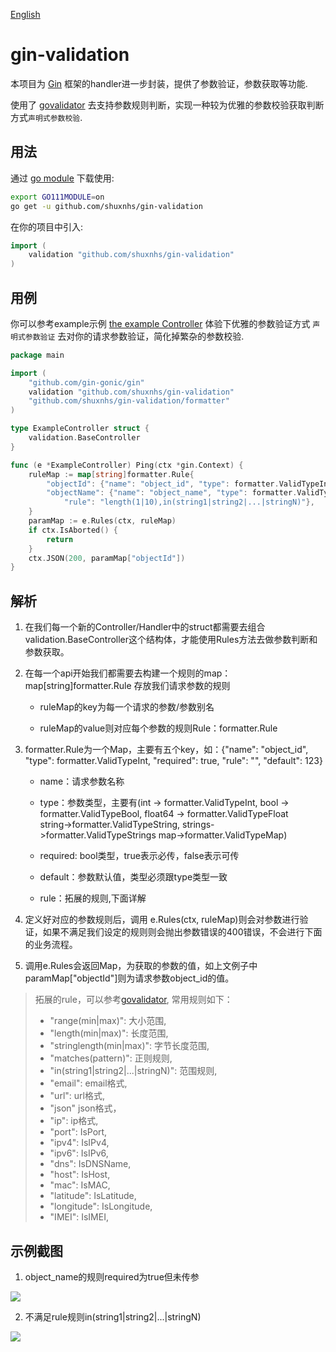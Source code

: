 [English](README.md)
# gin-validation

本项目为 [Gin](https://github.com/gin-gonic/gin) 框架的handler进一步封装，提供了参数验证，参数获取等功能.

使用了 [govalidator](https://github.com/asaskevich/govalidator) 去支持参数规则判断，实现一种较为优雅的参数校验获取判断方式`声明式参数校验`.


## 用法

通过 [go module](https://blog.golang.org/using-go-modules) 下载使用:

```sh
export GO111MODULE=on
go get -u github.com/shuxnhs/gin-validation
```

在你的项目中引入:

```go
import (
    validation "github.com/shuxnhs/gin-validation"
)
```


## 用例

你可以参考example示例 [the example Controller](example/exampleController.go) 体验下优雅的参数验证方式 `声明式参数验证` 去对你的请求参数验证，简化掉繁杂的参数校验.

[embedmd]:# (example/exampleController.go go)
```go
package main

import (
	"github.com/gin-gonic/gin"
	validation "github.com/shuxnhs/gin-validation"
	"github.com/shuxnhs/gin-validation/formatter"
)

type ExampleController struct {
	validation.BaseController
}

func (e *ExampleController) Ping(ctx *gin.Context) {
	ruleMap := map[string]formatter.Rule{
		"objectId": {"name": "object_id", "type": formatter.ValidTypeInt, "required": true, "rule": "", "default": 123},
		"objectName": {"name": "object_name", "type": formatter.ValidTypeString, "required": true,
			"rule": "length(1|10),in(string1|string2|...|stringN)"},
	}
	paramMap := e.Rules(ctx, ruleMap)
	if ctx.IsAborted() {
		return
	}
	ctx.JSON(200, paramMap["objectId"])
}
```


## 解析

1. 在我们每一个新的Controller/Handler中的struct都需要去组合validation.BaseController这个结构体，才能使用Rules方法去做参数判断和参数获取。

2. 在每一个api开始我们都需要去构建一个规则的map：map[string]formatter.Rule 存放我们请求参数的规则
    
    + ruleMap的key为每一个请求的参数/参数别名
    
    + ruleMap的value则对应每个参数的规则Rule：formatter.Rule
    
3. formatter.Rule为一个Map，主要有五个key，如：{"name": "object_id", "type": formatter.ValidTypeInt, "required": true, "rule": "", "default": 123}
    
    + name：请求参数名称
    
    + type：参数类型，主要有(int -> formatter.ValidTypeInt, bool -> formatter.ValidTypeBool, float64 -> formatter.ValidTypeFloat       
                         string->formatter.ValidTypeString,  strings->formatter.ValidTypeStrings map->formatter.ValidTypeMap)
    
    + required: bool类型，true表示必传，false表示可传
    
    + default：参数默认值，类型必须跟type类型一致
    
    + rule：拓展的规则,下面详解
    
4. 定义好对应的参数规则后，调用 e.Rules(ctx, ruleMap)则会对参数进行验证，如果不满足我们设定的规则则会抛出参数错误的400错误，不会进行下面的业务流程。

5. 调用e.Rules会返回Map，为获取的参数的值，如上文例子中paramMap["objectId"]则为请求参数object_id的值。



> 拓展的rule，可以参考[govalidator](https://github.com/asaskevich/govalidator), 常用规则如下：
> + "range(min|max)":         大小范围,
> + "length(min|max)":        长度范围,
> + "stringlength(min|max)":  字节长度范围,
> + "matches(pattern)":       正则规则,
> + "in(string1|string2|...|stringN)": 范围规则,
> + "email":  email格式,
> + "url":    url格式,
> + "json"    json格式，
> + "ip":     ip格式,
> + "port":   IsPort,
> + "ipv4":   IsIPv4,
> + "ipv6":   IsIPv6,
> + "dns":    IsDNSName,
> + "host":   IsHost,
> + "mac":    IsMAC,
> + "latitude":   IsLatitude,
> + "longitude":  IsLongitude,
> + "IMEI":       IsIMEI,

## 示例截图

1.  object_name的规则required为true但未传参

![](http://cd7.yesapi.net/89E670FD80BA98E7F7D7E81688123F32_20201006215021_a61aab57717122b96bff2e54c342213f.png)

2. 不满足rule规则in(string1|string2|...|stringN)

![](http://cd7.yesapi.net/89E670FD80BA98E7F7D7E81688123F32_20201006215353_b8a822b5aa1ee7664256a024404946da.png)



